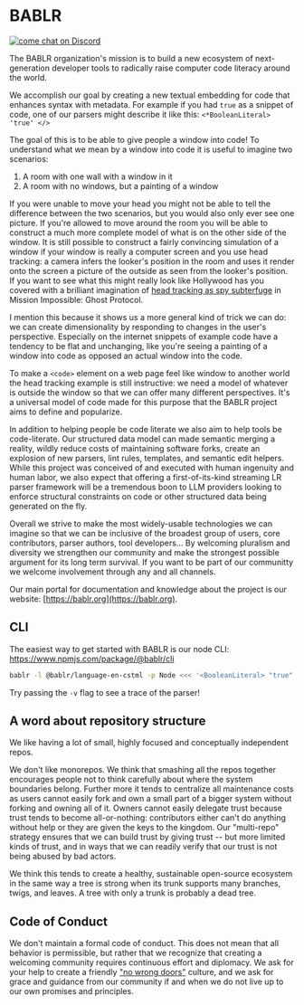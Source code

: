 # BABLR
[![come chat on Discord](https://img.shields.io/discord/1151914613089251388)](https://discord.gg/NfMNyYN6cX)

The BABLR organization's mission is to build a new ecosystem of next-generation developer tools to radically raise computer code literacy around the world.

We accomplish our goal by creating a new textual embedding for code that enhances syntax with metadata. For example if you had `true` as a snippet of code, one of our parsers might describe it like this: `<*BooleanLiteral> 'true' </>`

The goal of this is to be able to give people a window into code! To understand what we mean by a window into code it is useful to imagine two scenarios:

1. A room with one wall with a window in it
2. A room with no windows, but a painting of a window

If you were unable to move your head you might not be able to tell the difference between the two scenarios, but you would also only ever see one picture. If you're allowed to move around the room you will be able to construct a much more complete model of what is on the other side of the window. It is still possible to construct a fairly convincing simulation of a window if your window is really a computer screen and you use head tracking: a camera infers the looker's position in the room and uses it render onto the screen a picture of the outside as seen from the looker's position. If you want to see what this might really look like Hollywood has you covered with a brilliant imagination of [head tracking as spy subterfuge](https://www.youtube.com/watch?v=B7NLcB_iPQU) in Mission Impossible: Ghost Protocol.

I mention this because it shows us a more general kind of trick we can do: we can create dimensionality by responding to changes in the user's perspective. Especially on the internet snippets of example code have a tendency to be flat and unchanging, like you're seeing a painting of a window into code as opposed an actual window into the code.

To make a `<code>` element on a web page feel like window to another world the head tracking example is still instructive: we need a model of whatever is outside the window so that we can offer many different perspectives. It's a universal model of code made for this purpose that the BABLR project aims to define and popularize.

In addition to helping people be code literate we also aim to help tools be code-literate. Our structured data model can made semantic merging a reality, wildly reduce costs of maintaining software forks, create an explosion of new parsers, lint rules, templates, and semantic edit helpers. While this project was conceived of and executed with human ingenuity and human labor, we also expect that offering a first-of-its-kind streaming LR parser framework will be a tremendous boon to LLM providers looking to enforce structural constraints on code or other structured data being generated on the fly.

Overall we strive to make the most widely-usable technologies we can imagine so that we can be inclusive of the broadest group of users, core contributors, parser authors, tool developers... By welcoming pluralism and diversity we strengthen our community and make the strongest possible argument for its long term survival. If you want to be part of our communitty we welcome involvement through any and all channels.

Our main portal for documentation and knowledge about the project is our website: [https://bablr.org](https://bablr.org).

## CLI

The easiest way to get started with BABLR is our node CLI: https://www.npmjs.com/package/@bablr/cli

```bash
bablr -l @bablr/language-en-cstml -p Node <<< '<BooleanLiteral> "true" </>'
```

Try passing the `-v` flag to see a trace of the parser!

## A word about repository structure

We like having a lot of small, highly focused and conceptually independent repos.

We don't like monorepos. We think that smashing all the repos together encourages people not to think carefully about where the system boundaries belong. Further more it tends to centralize all maintenance costs as users cannot easily fork and own a small part of a bigger system without forking and owning all of it. Owners cannot easily delegate trust because trust tends to become all-or-nothing: contributors either can't do anything without help or they are given the keys to the kingdom. Our "multi-repo" strategy ensures that we can build trust by giving trust -- but more limited kinds of trust, and in ways that we can readily verify that our trust is not being abused by bad actors.

We think this tends to create a healthy, sustainable open-source ecosystem in the same way a tree is strong when its trunk supports many branches, twigs, and leaves. A tree with only a trunk is probably a dead tree.

## Code of Conduct

We don't maintain a formal code of conduct. This does not mean that all behavior is permissible, but rather that we recognize that creating a welcoming community requires continuous effort and diplomacy. We ask for your help to create a friendly ["no wrong doors"](https://lethain.com/no-wrong-doors/) culture, and we ask for grace and guidance from our community if and when we do not live up to our own promises and principles.

